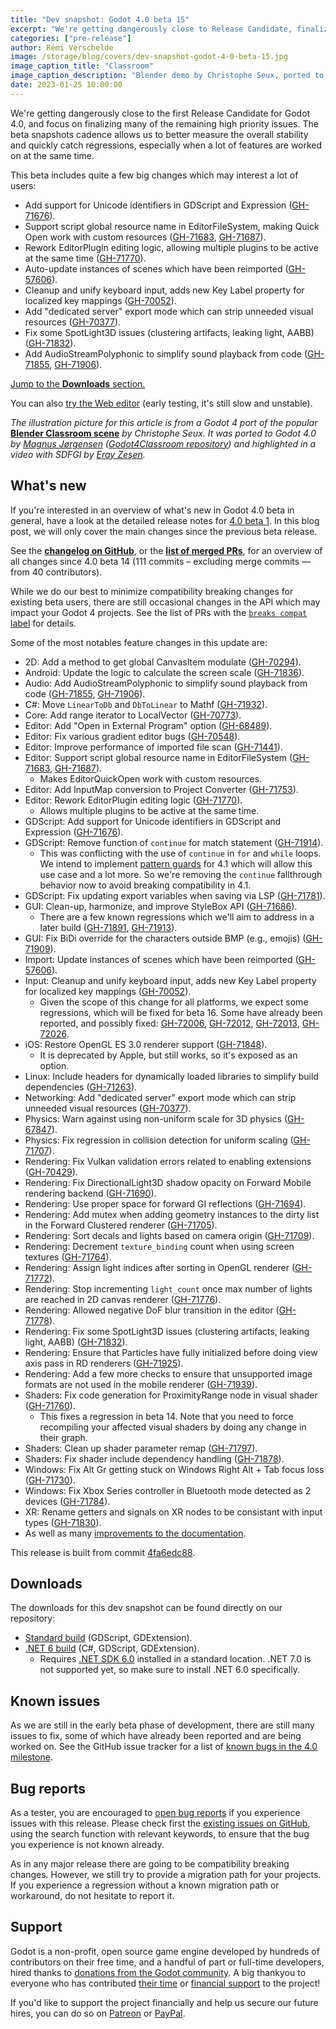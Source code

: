 ```yaml
---
title: "Dev snapshot: Godot 4.0 beta 15"
excerpt: "We're getting dangerously close to Release Candidate, finalizing many of the remaining high priority issues. This beta adds support Unicode identifiers in GDScript, custom resources in the Quick Open menu, multiple active plugins in parallel, and more!"
categories: ["pre-release"]
author: Rémi Verschelde
image: /storage/blog/covers/dev-snapshot-godot-4-0-beta-15.jpg
image_caption_title: "Classroom"
image_caption_description: "Blender demo by Christophe Seux, ported to Godot 4 by Magnus Jørgensen"
date: 2023-01-25 10:00:00
---
```


We're getting dangerously close to the first Release Candidate for Godot 4.0, and focus on finalizing many of the remaining high priority issues. The beta snapshots cadence allows us to better measure the overall stability and quickly catch regressions, especially when a lot of features are worked on at the same time.

This beta includes quite a few big changes which may interest a lot of users:

- Add support for Unicode identifiers in GDScript and Expression ([GH-71676](https://github.com/godotengine/godot/pull/71676)).
- Support script global resource name in EditorFileSystem, making Quick Open work with custom resources ([GH-71683](https://github.com/godotengine/godot/pull/71683), [GH-71687](https://github.com/godotengine/godot/pull/71687)).
- Rework EditorPlugin editing logic, allowing multiple plugins to be active at the same time ([GH-71770](https://github.com/godotengine/godot/pull/71770)).
- Auto-update instances of scenes which have been reimported ([GH-57606](https://github.com/godotengine/godot/pull/57606)).
- Cleanup and unify keyboard input, adds new Key Label property for localized key mappings ([GH-70052](https://github.com/godotengine/godot/pull/70052)).
- Add "dedicated server" export mode which can strip unneeded visual resources ([GH-70377](https://github.com/godotengine/godot/pull/70377)).
- Fix some SpotLight3D issues (clustering artifacts, leaking light, AABB) ([GH-71832](https://github.com/godotengine/godot/pull/71832)).
- Add AudioStreamPolyphonic to simplify sound playback from code ([GH-71855](https://github.com/godotengine/godot/pull/71855), [GH-71906](https://github.com/godotengine/godot/pull/71906)).

[Jump to the **Downloads** section.](#downloads)

You can also [try the Web editor](https://editor.godotengine.org/releases/4.0.beta15/godot.editor.html) (early testing, it's still slow and unstable).

*The illustration picture for this article is from a Godot 4 port of the popular* [**Blender Classroom scene**](https://www.blender.org/download/demo-files/#cycles) *by Christophe Seux. It was ported to Godot 4.0 by [Magnus Jørgensen](https://www.youtube.com/watch?v=7F05XnoDs84) ([Godot4Classroom repository](https://gitlab.com/magnusmj/godot4classroom)) and highlighted in a video with SDFGI by [Eray Zeşen](https://www.youtube.com/watch?v=IWS7oIJuHUE).*

## What's new

If you're interested in an overview of what's new in Godot 4.0 beta in general, have a look at the detailed release notes for [4.0 beta 1](/article/dev-snapshot-godot-4-0-beta-1). In this blog post, we will only cover the main changes since the previous beta release.

See the [**changelog on GitHub**](https://github.com/godotengine/godot/compare/28a24639c3c6a95b5b9828f5f02bf0dc2f5ce54b...4fa6edc888cfacd5346bf08afa14b5f5a9bd6d0c), or the [**list of merged PRs**](https://github.com/godotengine/godot/pulls?q=is%3Apr+merged%3A2023-01-20T14%3A00..2023-01-24T10%3A00+is%3Amerged+sort%3Acreated-asc+milestone%3A4.0), for an overview of all changes since 4.0 beta 14 (111 commits – excluding merge commits ― from 40 contributors).

While we do our best to minimize compatibility breaking changes for existing beta users, there are still occasional changes in the API which may impact your Godot 4 projects. See the list of PRs with the [`breaks compat` label](https://github.com/godotengine/godot/pulls?q=is%3Apr+merged%3A2023-01-20T14%3A00..2023-01-24T10%3A00+is%3Amerged+sort%3Acreated-asc+milestone%3A4.0+label%3A%22breaks+compat%22) for details.

Some of the most notables feature changes in this update are:

- 2D: Add a method to get global CanvasItem modulate ([GH-70294](https://github.com/godotengine/godot/pull/70294)).
- Android: Update the logic to calculate the screen scale ([GH-71836](https://github.com/godotengine/godot/pull/71836)).
- Audio: Add AudioStreamPolyphonic to simplify sound playback from code ([GH-71855](https://github.com/godotengine/godot/pull/71855), [GH-71906](https://github.com/godotengine/godot/pull/71906)).
- C#: Move `LinearToDb` and `DbToLinear` to Mathf ([GH-71932](https://github.com/godotengine/godot/pull/71932)).
- Core: Add range iterator to LocalVector ([GH-70773](https://github.com/godotengine/godot/pull/70773)).
- Editor: Add "Open in External Program" option ([GH-68489](https://github.com/godotengine/godot/pull/68489)).
- Editor: Fix various gradient editor bugs ([GH-70548](https://github.com/godotengine/godot/pull/70548)).
- Editor: Improve performance of imported file scan ([GH-71441](https://github.com/godotengine/godot/pull/71441)).
- Editor: Support script global resource name in EditorFileSystem ([GH-71683](https://github.com/godotengine/godot/pull/71683), [GH-71687](https://github.com/godotengine/godot/pull/71687)).
  * Makes EditorQuickOpen work with custom resources.
- Editor: Add InputMap conversion to Project Converter ([GH-71753](https://github.com/godotengine/godot/pull/71753)).
- Editor: Rework EditorPlugin editing logic ([GH-71770](https://github.com/godotengine/godot/pull/71770)).
  * Allows multiple plugins to be active at the same time.
- GDScript: Add support for Unicode identifiers in GDScript and Expression ([GH-71676](https://github.com/godotengine/godot/pull/71676)).
- GDScript: Remove function of `continue` for match statement ([GH-71914](https://github.com/godotengine/godot/pull/71914)).
  * This was conflicting with the use of `continue` in `for` and `while` loops. We intend to implement [pattern guards](https://github.com/godotengine/godot-proposals/issues/4775) for 4.1 which will allow this use case and a lot more. So we're removing the `continue` fallthrough behavior now to avoid breaking compatibility in 4.1.
- GDScript: Fix updating export variables when saving via LSP ([GH-71781](https://github.com/godotengine/godot/pull/71781)).
- GUI: Clean-up, harmonize, and improve StyleBox API ([GH-71686](https://github.com/godotengine/godot/pull/71686)).
  * There are a few known regressions which we'll aim to address in a later build ([GH-71891](https://github.com/godotengine/godot/pull/71891), [GH-71913](https://github.com/godotengine/godot/pull/71913)).
- GUI: Fix BiDi override for the characters outside BMP (e.g., emojis) ([GH-71909](https://github.com/godotengine/godot/pull/71909)).
- Import: Update instances of scenes which have been reimported ([GH-57606](https://github.com/godotengine/godot/pull/57606)).
- Input: Cleanup and unify keyboard input, adds new Key Label property for localized key mappings ([GH-70052](https://github.com/godotengine/godot/pull/70052)).
  * Given the scope of this change for all platforms, we expect some regressions, which will be fixed for beta 16. Some have already been reported, and possibly fixed: [GH-72006](https://github.com/godotengine/godot/pull/72006), [GH-72012](https://github.com/godotengine/godot/issues/72012), [GH-72013](https://github.com/godotengine/godot/pull/72013), [GH-72026](https://github.com/godotengine/godot/pull/72026).
- iOS: Restore OpenGL ES 3.0 renderer support ([GH-71848](https://github.com/godotengine/godot/pull/71848)).
  * It is deprecated by Apple, but still works, so it's exposed as an option.
- Linux: Include headers for dynamically loaded libraries to simplify build dependencies ([GH-71263](https://github.com/godotengine/godot/pull/71263)).
- Networking: Add "dedicated server" export mode which can strip unneeded visual resources ([GH-70377](https://github.com/godotengine/godot/pull/70377)).
- Physics: Warn against using non-uniform scale for 3D physics ([GH-67847](https://github.com/godotengine/godot/pull/67847)).
- Physics: Fix regression in collision detection for uniform scaling ([GH-71707](https://github.com/godotengine/godot/pull/71707)).
- Rendering: Fix Vulkan validation errors related to enabling extensions ([GH-70429](https://github.com/godotengine/godot/pull/70429)).
- Rendering: Fix DirectionalLight3D shadow opacity on Forward Mobile rendering backend ([GH-71690](https://github.com/godotengine/godot/pull/71690)).
- Rendering: Use proper space for forward GI reflections ([GH-71694](https://github.com/godotengine/godot/pull/71694)).
- Rendering: Add mutex when adding geometry instances to the dirty list in the Forward Clustered renderer ([GH-71705](https://github.com/godotengine/godot/pull/71705)).
- Rendering: Sort decals and lights based on camera origin ([GH-71709](https://github.com/godotengine/godot/pull/71709)).
- Rendering: Decrement `texture_binding` count when using screen textures ([GH-71764](https://github.com/godotengine/godot/pull/71764)).
- Rendering: Assign light indices after sorting in OpenGL renderer ([GH-71772](https://github.com/godotengine/godot/pull/71772)).
- Rendering: Stop incrementing `light_count` once max number of lights are reached in 2D canvas renderer ([GH-71776](https://github.com/godotengine/godot/pull/71776)).
- Rendering: Allowed negative DoF blur transition in the editor ([GH-71778](https://github.com/godotengine/godot/pull/71778)).
- Rendering: Fix some SpotLight3D issues (clustering artifacts, leaking light, AABB) ([GH-71832](https://github.com/godotengine/godot/pull/71832)).
- Rendering: Ensure that Particles have fully initialized before doing view axis pass in RD renderers ([GH-71925](https://github.com/godotengine/godot/pull/71925)).
- Rendering: Add a few more checks to ensure that unsupported image formats are not used in the mobile renderer ([GH-71939](https://github.com/godotengine/godot/pull/71939)).
- Shaders: Fix code generation for ProximityRange node in visual shader ([GH-71760](https://github.com/godotengine/godot/pull/71760)).
  * This fixes a regression in beta 14. Note that you need to force recompiling your affected visual shaders by doing any change in their graph.
- Shaders: Clean up shader parameter remap ([GH-71797](https://github.com/godotengine/godot/pull/71797)).
- Shaders: Fix shader include dependency handling ([GH-71878](https://github.com/godotengine/godot/pull/71878)).
- Windows: Fix Alt Gr getting stuck on Windows Right Alt + Tab focus loss ([GH-71730](https://github.com/godotengine/godot/pull/71730)).
- Windows: Fix Xbox Series controller in Bluetooth mode detected as 2 devices ([GH-71784](https://github.com/godotengine/godot/pull/71784)).
- XR: Rename getters and signals on XR nodes to be consistant with input types ([GH-71830](https://github.com/godotengine/godot/pull/71830)).
- As well as many [improvements to the documentation](/article/godot-4-0-docs-sprint/).

This release is built from commit [4fa6edc88](https://github.com/godotengine/godot/commit/4fa6edc888cfacd5346bf08afa14b5f5a9bd6d0c).

<a id="downloads"></a>
## Downloads

The downloads for this dev snapshot can be found directly on our repository:

* [Standard build](https://github.com/godotengine/godot-builds/releases/4.0-beta15) (GDScript, GDExtension).
* [.NET 6 build](https://github.com/godotengine/godot-builds/releases/4.0-beta15) (C#, GDScript, GDExtension).
  - Requires [.NET SDK 6.0](https://dotnet.microsoft.com/en-us/download/dotnet/6.0) installed in a standard location. .NET 7.0 is not supported yet, so make sure to install .NET 6.0 specifically.

## Known issues

As we are still in the early beta phase of development, there are still many issues to fix, some of which have already been reported and are being worked on. See the GitHub issue tracker for a list of [known bugs in the 4.0 milestone](https://github.com/godotengine/godot/issues?q=is%3Aissue+is%3Aopen+milestone%3A4.0+label%3Abug+).

## Bug reports

As a tester, you are encouraged to [open bug reports](https://github.com/godotengine/godot/issues) if you experience issues with this release. Please check first the [existing issues on GitHub](https://github.com/godotengine/godot/issues), using the search function with relevant keywords, to ensure that the bug you experience is not known already.

As in any major release there are going to be compatibility breaking changes. However, we still try to provide a migration path for your projects. If you experience a regression without a known migration path or workaround, do not hesitate to report it.

## Support

Godot is a non-profit, open source game engine developed by hundreds of contributors on their free time, and a handful of part or full-time developers, hired thanks to [donations from the Godot community](https://godotengine.org/donate). A big thankyou to everyone who has contributed [their time](https://github.com/godotengine/godot/blob/master/AUTHORS.md) or [financial support](https://github.com/godotengine/godot/blob/master/DONORS.md) to the project!

If you'd like to support the project financially and help us secure our future hires, you can do so on [Patreon](https://www.patreon.com/godotengine) or [PayPal](https://godotengine.org/donate).
